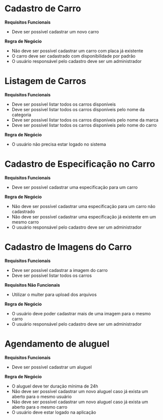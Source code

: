 # Cadastro de Carro

**Requisitos Funcionais**
- Deve ser possível cadastrar um novo carro

**Regra de Negócio**
- Não deve ser possível cadastrar um carro com placa já existente
- O carro deve ser cadastrado com disponibilidade por padrão
- O usuário responsável pelo cadastro deve ser um administrador

# Listagem de Carros

**Requisitos Funcionais**
- Deve ser possível listar todos os carros disponíveis
- Deve ser possível listar todos os carros disponíveis pelo nome da categoria
- Deve ser possível listar todos os carros disponíveis pelo nome da marca
- Deve ser possível listar todos os carros disponíveis pelo nome do carro

**Regra de Negócio**
- O usuário não precisa estar logado no sistema

# Cadastro de Especificação no Carro

**Requisitos Funcionais**
- Deve ser possível cadastrar uma especificação para um carro

**Regra de Negócio**
- Não deve ser possível cadastrar uma especificação para um carro não cadastrado
- Não deve ser possível cadastrar uma especificação já existente em um mesmo carro
- O usuário responsável pelo cadastro deve ser um administrador

# Cadastro de Imagens do Carro

**Requisitos Funcionais**
- Deve ser possível cadastrar a imagem do carro
- Deve ser possível listar todos os carros

**Requisitos Não Funcionais**
- Utilizar o multer para upload dos arquivos

**Regra de Negócio**
- O usuário deve poder cadastrar mais de uma imagem para o mesmo carro
- O usuário responsável pelo cadastro deve ser um administrador

# Agendamento de aluguel

**Requisitos Funcionais**
- Deve ser possível cadastrar um aluguel 

**Regra de Negócio**
- O aluguel deve ter duração mínima de 24h
- Não deve ser possível cadastrar um novo aluguel caso já exista um aberto para o mesmo usuário
- Não deve ser possível cadastrar um novo aluguel caso já exista um aberto para o mesmo carro
- O usuário deve estar logado na aplicação
